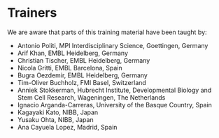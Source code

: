 # Trainers

We are aware that parts of this training material have been taught by:

- Antonio Politi, MPI Interdisciplinary Science, Goettingen, Germany
- Arif Khan, EMBL Heidelberg, Germany
- Christian Tischer, EMBL Heidelberg, Germany
- Nicola Gritti, EMBL Barcelona, Spain
- Bugra Oezdemir, EMBL Heidelberg, Germany 
- Tim-Oliver Buchholz, FMI Basel, Switzerland
- Anniek Stokkerman, Hubrecht Institute, Developmental Biology and Stem Cell Research, Wageningen, The Netherlands
- Ignacio Arganda-Carreras, University of the Basque Country, Spain
- Kagayaki Kato, NIBB, Japan
- Yusaku Ohta, NIBB, Japan
- Ana Cayuela Lopez, Madrid, Spain
